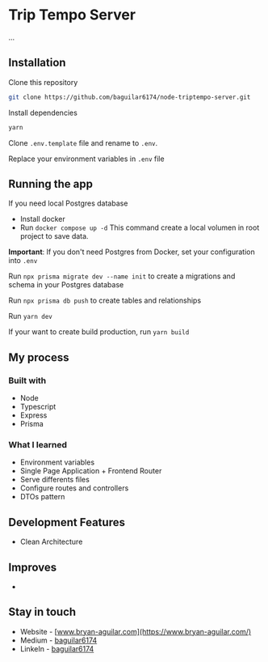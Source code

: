 # Trip Tempo Server

...

## Installation

Clone this repository

```bash
git clone https://github.com/baguilar6174/node-triptempo-server.git
```

Install dependencies

```bash
yarn
```

Clone `.env.template` file and rename to `.env`.

Replace your environment variables in `.env` file

## Running the app

If you need local Postgres database

- Install docker
- Run `docker compose up -d` This command create a local volumen in root project to save data.

**Important**: If you don't need Postgres from Docker, set your configuration into `.env`

Run `npx prisma migrate dev --name init` to create a migrations and schema in your Postgres database

Run `npx prisma db push` to create tables and relationships

Run `yarn dev`

If your want to create build production, run `yarn build`

## My process

### Built with

- Node
- Typescript
- Express
- Prisma

### What I learned

- Environment variables
- Single Page Application + Frontend Router
- Serve differents files
- Configure routes and controllers
- DTOs pattern

## Development Features

- Clean Architecture

## Improves

-

## Stay in touch

- Website - [www.bryan-aguilar.com](https://www.bryan-aguilar.com/)
- Medium - [baguilar6174](https://baguilar6174.medium.com/)
- LinkeIn - [baguilar6174](https://www.linkedin.com/in/baguilar6174)
